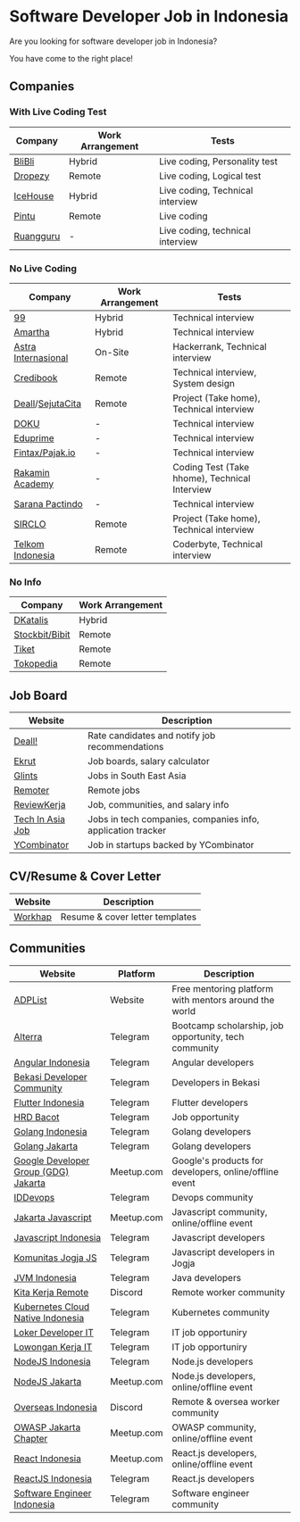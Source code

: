 # Software Developer Job in Indonesia

Are you looking for software developer job in Indonesia? 

You have come to the right place!

## Companies
### With Live Coding Test
| Company                                                     | Work Arrangement | Tests                            |
|-------------------------------------------------------------|------------------|----------------------------------|
| [BliBli](https://careers.blibli.com/)                       | Hybrid           | Live coding, Personality test    |
| [Dropezy](https://www.linkedin.com/company/dropezy/jobs/)   | Remote           | Live coding, Logical test        |
| [IceHouse](https://icehousecorp.com/careers/)               | Hybrid           | Live coding, Technical interview |
| [Pintu](https://careers.pintu.co.id/)                       | Remote           | Live coding                      |
| [Ruangguru](https://career.ruangguru.com/)                  | -                | Live coding, technical interview |

### No Live Coding
| Company                                                                            | Work Arrangement | Tests                                         |
|------------------------------------------------------------------------------------|------------------|-----------------------------------------------|
| [99](https://www.99.co/team/jobs/)                                                 | Hybrid           | Technical interview                           |
| [Amartha](https://careers.amartha.com/)                                            | Hybrid           | Technical interview                           |
| [Astra Internasional](https://career.astra.co.id/)                                 | On-Site          | Hackerrank, Technical interview               |
| [Credibook](https://credibook.com/career/)                                         | Remote           | Technical interview, System design            |
| [Deall](https://usedeall.com/career)/[SejutaCita](https://sejutacita.id/career)    | Remote           | Project (Take home), Technical interview      |
| [DOKU](https://www.doku.com/)                                                      | -                | Technical interview                           |
| [Eduprime](https://www.eduprime.co.id/)                                            | -                | Technical interview                           |
| [Fintax/Pajak.io](https://pajak.io/)                                               | -                | Technical interview                           |
| [Rakamin Academy](https://rakamin.com)                                             | -                | Coding Test (Take hhome), Technical Interview |
| [Sarana Pactindo](https://pactindo.com/)                                           | -                | Technical interview                           |
| [SIRCLO](https://www.sirclo.com/careers/)                                          | Remote           | Project (Take home), Technical interview      |
| [Telkom Indonesia](https://recruitmentdigital.telkom.co.id/)                       | Remote           | Coderbyte, Technical interview                |

### No Info
| Company                                                  | Work Arrangement |
|----------------------------------------------------------|------------------|
| [DKatalis](https://www.dkatalis.co/jobs)                 | Hybrid           |
| [Stockbit/Bibit](https://apply.workable.com/stockbit/)   | Remote           |
| [Tiket](https://www.tiket.com/careers/)                  | Remote           |
| [Tokopedia](https://www.tokopedia.com/careers/)          | Remote           |

## Job Board
| Website                                             | Description                                                 |
|-----------------------------------------------------|-------------------------------------------------------------|
| [Deall!](https://usedeall.com/)                     | Rate candidates and notify job recommendations              |
| [Ekrut](https://www.ekrut.com/)                     | Job boards, salary calculator                               |
| [Glints](https://glints.com)                        | Jobs in South East Asia                                     |
| [Remoter](https://remoter.id/)                      | Remote jobs                                                 |
| [ReviewKerja](https://reviewkerja.com/)             | Job, communities, and salary info                           |
| [Tech In Asia Job](https://www.techinasia.com/jobs) | Jobs in tech companies, companies info, application tracker |
| [YCombinator](https://www.workatastartup.com/)      | Job in startups backed by YCombinator                       |

## CV/Resume & Cover Letter

| Website                                      | Description                     |
|----------------------------------------------|---------------------------------|
| [Workhap](https://www.workhap.com/freebies/) | Resume & cover letter templates |

## Communities

| Website                                                                     | Platform   | Description                                                 |
|-----------------------------------------------------------------------------|------------|-------------------------------------------------------------|
| [ADPList](https://adplist.org)                                              | Website    | Free mentoring platform with mentors around the world       |
| [Alterra](https://t.me/Forum_Altaid)                                        | Telegram   | Bootcamp scholarship, job opportunity, tech community       |
| [Angular Indonesia](https://t.me/AngularID)                                 | Telegram   | Angular developers                                          |
| [Bekasi Developer Community](https://t.me/bekasidev)                        | Telegram   | Developers in Bekasi                                        |
| [Flutter Indonesia](https://t.me/flutter_id)                                | Telegram   | Flutter developers                                          |
| [HRD Bacot](https://t.me/hrdbacot)                                          | Telegram   | Job opportunity                                             |
| [Golang Indonesia](https://t.me/golangID)                                   | Telegram   | Golang developers                                           |
| [Golang Jakarta](https://t.me/gophers_id)                                   | Telegram   | Golang developers                                           |
| [Google Developer Group (GDG) Jakarta](https://www.meetup.com/GDG-Jakarta/) | Meetup.com | Google's products for developers, online/offline event      |
| [IDDevops](https://t.me/IDDevOps)                                           | Telegram   | Devops community                                            |
| [Jakarta Javascript](https://www.meetup.com/JakartaJS/)                     | Meetup.com | Javascript community, online/offline event                  |
| [Javascript Indonesia](https://t.me/js_id)                                  | Telegram   | Javascript developers                                       |
| [Komunitas Jogja JS](https://t.me/jogjajs)                                  | Telegram   | Javascript developers in Jogja                              |
| [JVM Indonesia](https://t.me/JVMIndonesia)                                  | Telegram   | Java developers                                             |
| [Kita Kerja Remote](https://discord.gg/j4Ku4wbc)                            | Discord    | Remote worker community                                     |
| [Kubernetes Cloud Native Indonesia](https://t.me/kubernetesindonesia)       | Telegram   | Kubernetes community                                        |
| [Loker Developer IT](https://t.me/LokerDeveloper)                           | Telegram   | IT job opportuniry                                          |
| [Lowongan Kerja IT](https://t.me/LowonganKerjaIT)                           | Telegram   | IT job opportuniry                                          |
| [NodeJS Indonesia](https://t.me/nodejsid)                                   | Telegram   | Node.js developers                                          |
| [NodeJS Jakarta](https://www.meetup.com/Node-js-Workshop/)                  | Meetup.com | Node.js developers, online/offline event                    |
| [Overseas Indonesia](https://discord.gg/7qrq3ag4)                           | Discord    | Remote & oversea worker community                           |
| [OWASP Jakarta Chapter](https://www.meetup.com/GDG-Jakarta/)                | Meetup.com | OWASP community, online/offline event                       |
| [React Indonesia](https://www.meetup.com/reactindonesia/)                   | Meetup.com | React.js developers, online/offline event                   |
| [ReactJS Indonesia](https://t.me/react_idn)                                 | Telegram   | React.js developers                                         |
| [Software Engineer Indonesia](https://t.me/soft_eng_id)                     | Telegram   | Software engineer community                                 |
